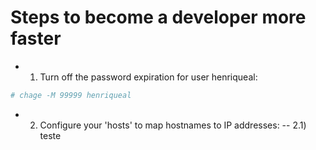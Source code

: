# Steps to become a developer more faster

- 1) Turn off the password expiration for user henriqueal:
```bash
# chage -M 99999 henriqueal
```

- 2) Configure your 'hosts' to map hostnames to IP addresses:
-- 2.1) teste
